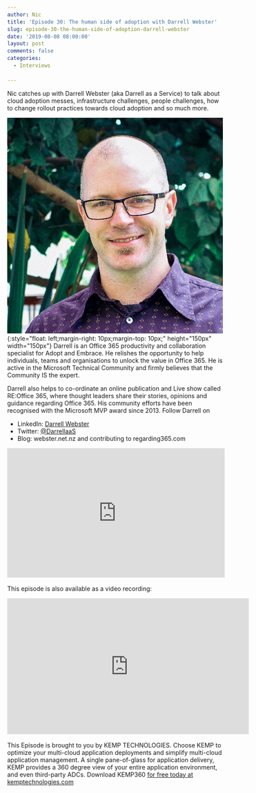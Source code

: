 ```yaml
---
author: Nic
title: 'Episode 30: The human side of adoption with Darrell Webster'
slug: episode-30-the-human-side-of-adoption-darrell-webster
date: '2019-08-08 08:00:00'
layout: post
comments: false
categories:
  - Interviews

---
```


Nic catches up with Darrell Webster (aka Darrell as a Service) to talk about cloud adoption messes, infrastructure challenges, people challenges, how to change rollout practices towards cloud adoption and so much more.

![Darrell as as Service](/images/uploads/2019/08/daas.jpg){:style="float: left;margin-right: 10px;margin-top: 10px;" height="150px" width="150px"} Darrell is an Office 365 productivity and collaboration specialist for Adopt and Embrace. He relishes the opportunity to help individuals, teams and organisations to unlock the value in Office 365.  He is active in the Microsoft Technical Community and firmly believes that the Community IS the expert.

Darrell also helps to co-ordinate an online publication and Live show called RE:Office 365, where thought leaders share their stories, opinions and guidance regarding Office 365. His community efforts have been recognised with the Microsoft MVP award since 2013. Follow Darrell on
* LinkedIn: [Darrell Webster](https://www.linkedin.com/in/darrellwebster/)
* Twitter: [@DarrellaaS](https://twitter.com/DarrellaaS)
* Blog: webster.net.nz and contributing to regarding365.com



<p><iframe width="100%" height="300" scrolling="no" frameborder="no" allow="autoplay" src="https://w.soundcloud.com/player/?url=https%3A//api.soundcloud.com/tracks/662937404&color=%23ff5500&auto_play=false&hide_related=false&show_comments=true&show_user=true&show_reposts=false&show_teaser=true&visual=true"></iframe></p>

This episode is also available as a video recording:

<p><iframe width="560" height="315" src="https://www.youtube.com/embed/VhMugd0kMOI" frameborder="0" allow="accelerometer; autoplay; encrypted-media; gyroscope; picture-in-picture" allowfullscreen></iframe></p>

This Episode is brought to you by KEMP TECHNOLOGIES. Choose KEMP to optimize your multi-cloud application deployments and simplify multi-cloud application management. A single pane-of-glass for application delivery, KEMP provides a 360 degree view of your entire application environment, and even third-party ADCs. Download KEMP360 [for free today at kemptechnologies.com](https://kempte.ch/2MYXjew)
